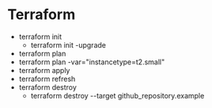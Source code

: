 # Terraform

- terraform init 
    -  terraform init -upgrade
- terraform plan
- terraform plan -var="instancetype=t2.small"
- terraform apply
- terraform refresh
- terraform destroy
    - terraform destroy --target github_repository.example
